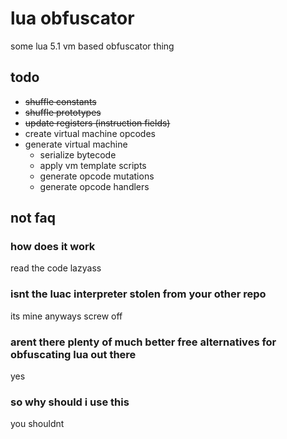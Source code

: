 # lua obfuscator
some lua 5.1 vm based obfuscator thing

## todo
* ~~shuffle constants~~
* ~~shuffle prototypes~~
* ~~update registers (instruction fields)~~
* create virtual machine opcodes
* generate virtual machine
	* serialize bytecode
	* apply vm template scripts
	* generate opcode mutations
	* generate opcode handlers

## not faq

### how does it work
read the code lazyass

### isnt the luac interpreter stolen from your other repo
its mine anyways screw off

### arent there plenty of much better free alternatives for obfuscating lua out there
yes

### so why should i use this
you shouldnt
